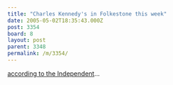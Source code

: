 ```yaml
---
title: "Charles Kennedy's in Folkestone this week"
date: 2005-05-02T18:35:43.000Z
post: 3354
board: 8
layout: post
parent: 3348
permalink: /m/3354/
---
```

<a href="http://news.independent.co.uk/uk/politics/story.jsp?story=634701">according to the Independent</a>...
